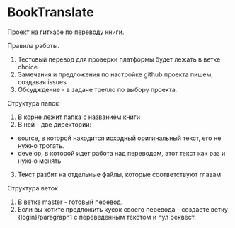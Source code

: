 # BookTranslate

Проект на гитхабе по переводу книги.

Правила работы.

1. Тестовый перевод для проверки платформы будет лежать в ветке choice
2. Замечания и предложения по настройке github проекта пишем, создавая issues
3. Обсудждение - в задаче трелло по выбору проекта.

Структура папок

1. В корне лежит папка с названием книги
2. В ней - две директории: 
- source, в которой находится исходный оригинальный текст, его не нужно трогать.
- develop, в которой идет работа над переводом, этот текст как раз и нужно менять
3. Текст разбит на отдельные файлы, которые соответствуют главам

Структура веток

1. В ветке master - готовый перевод.
2. Если вы хотите предложить кусок своего перевода - создаете ветку {login}/paragraph1 с переведенным текстом и пул реквест.

